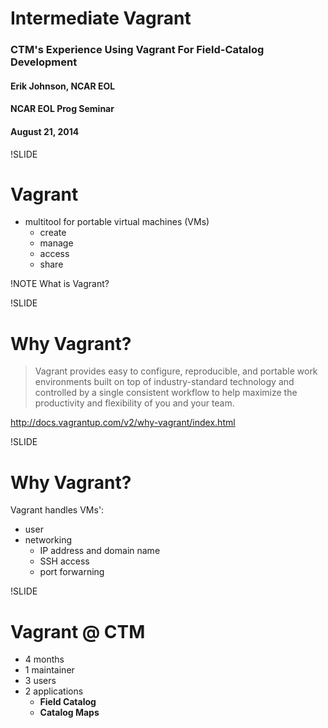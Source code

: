 # Intermediate Vagrant

### CTM's Experience Using Vagrant For Field-Catalog Development

#### Erik Johnson, NCAR EOL

#### NCAR EOL Prog Seminar

#### August 21, 2014

!SLIDE

# Vagrant

- multitool for portable virtual machines (VMs)
  - create
  - manage
  - access
  - share

!NOTE
What is Vagrant?

!SLIDE

# Why Vagrant?

> Vagrant provides easy to configure, reproducible, and portable work environments built
> on top of industry-standard technology and controlled by a single consistent workflow to
> help maximize the productivity and flexibility of you and your team.

http://docs.vagrantup.com/v2/why-vagrant/index.html

!SLIDE

# Why Vagrant?

Vagrant handles VMs':

- user
- networking
  - IP address and domain name
  - SSH access
  - port forwarning

!SLIDE

# Vagrant @ CTM

- 4 months
- 1 maintainer
- 3 users
- 2 applications
  - **Field Catalog**
  - **Catalog Maps**
